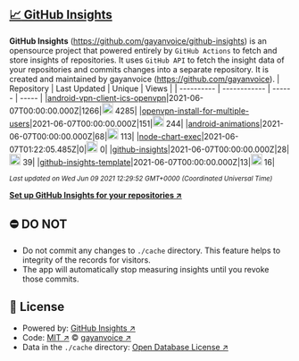 ## [:chart_with_upwards_trend: GitHub Insights](https://github.com/gayanvoice/github-insights)
**GitHub Insights** (https://github.com/gayanvoice/github-insights) is an opensource project that powered entirely by  `GitHub Actions` to fetch and store insights of repositories.
It uses `GitHub API` to fetch the insight data of your repositories and commits changes into a separate repository. It is created and maintained by gayanvoice (https://github.com/gayanvoice).
| Repository | Last Updated | Unique | Views |
 | ---------- | ------------ | ------ | ----- |
|[android-vpn-client-ics-openvpn](https://github.com/gayanvoice/insights/tree/master/readme/207237845/week.md)|2021-06-07T00:00:00.000Z|1266|<img alt="Response time graph" src="https://github.com/gayanvoice/insights/raw/master/graph/207237845/small/week.png" height="20"> 4285|
|[openvpn-install-for-multiple-users](https://github.com/gayanvoice/insights/tree/master/readme/208378302/week.md)|2021-06-07T00:00:00.000Z|151|<img alt="Response time graph" src="https://github.com/gayanvoice/insights/raw/master/graph/208378302/small/week.png" height="20"> 244|
|[android-animations](https://github.com/gayanvoice/insights/tree/master/readme/209241190/week.md)|2021-06-07T00:00:00.000Z|68|<img alt="Response time graph" src="https://github.com/gayanvoice/insights/raw/master/graph/209241190/small/week.png" height="20"> 113|
|[node-chart-exec](https://github.com/gayanvoice/insights/tree/master/readme/370678191/week.md)|2021-06-07T01:22:05.485Z|0|<img alt="Response time graph" src="https://github.com/gayanvoice/insights/raw/master/graph/370678191/small/week.png" height="20"> 0|
|[github-insights](https://github.com/gayanvoice/insights/tree/master/readme/372371373/week.md)|2021-06-07T00:00:00.000Z|28|<img alt="Response time graph" src="https://github.com/gayanvoice/insights/raw/master/graph/372371373/small/week.png" height="20"> 39|
|[github-insights-template](https://github.com/gayanvoice/insights/tree/master/readme/372372861/week.md)|2021-06-07T00:00:00.000Z|13|<img alt="Response time graph" src="https://github.com/gayanvoice/insights/raw/master/graph/372372861/small/week.png" height="20"> 16|

<small><i>Last updated on Wed Jun 09 2021 12:29:52 GMT+0000 (Coordinated Universal Time)</i></small>

[**Set up GitHub Insights for your repositories ↗️**](https://github.com/gayanvoice/github-insights)
## ⛔ DO NOT
- Do not commit any changes to `./cache` directory. This feature helps to integrity of the records for visitors.
- The app will automatically stop measuring insights until you revoke those commits.
## 📄 License
- Powered by: [GitHub Insights ↗️](https://github.com/gayanvoice/github-insights)
- Code: [MIT ↗️](./LICENSE) © [gayanvoice ↗️](https://github.com/gayanvoice)
- Data in the `./cache` directory: [Open Database License ↗️](https://opendatacommons.org/licenses/odbl/1-0/)